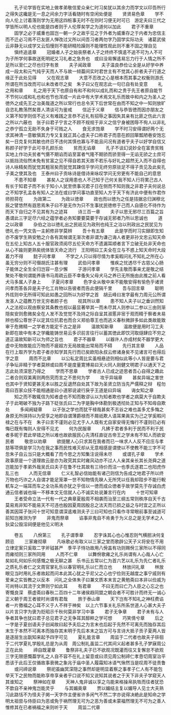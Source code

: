 <!-- { "loadSidebar": true } -->
　　孔子论学皆在实地上做孝弟敬信爱众亲仁时习矣犹以其余力而学文以印吾所行之得失这纔是无一息之间余力字活看随时有空闲处便是
　　贤贤易色章
　　学不向人伦上讨着落则学为无用这四桩事无时不在则时习便无时可已　游定夫曰三代之学皆所以明人伦也能是四者则于人伦厚矣学之为道何以加此
　　君子不重章
　　固学之必于威重也固岂一朝一夕之故乎见之于外者为威重存之于内者为忠信主而不迁必习焉不已友匪人惮改过又所以间吾习者两勿字乃固学实际功夫　诸葛武侯云非静无以成学又云慆慢则不能研精险躁则不能理性观此则不重不固之理自见
　　愼终追逺章
　　冠婚者人子之始丧祭者人子之终终不慎逺不追不可为人不可为子所学何事故送死明祀又习礼者之急务也　或曰没易懈逺易忘力行于人情之所不足所以至仁之尽也归字有景
　　夫子闻政章
　　夫子温良恭俭让全是从好学中养成一段太和元气纯乎天而人不与故一倾葢间实时君世主有不觉其心折者夫子行道之缘正于此处见得
　　父在观志章
　　大意不忍改之心是根本而其事之权衡则游氏所谓在所当改而可以未改者尽之矣　朱子曰父在观志此一句已自有处变意
　　礼之用和章
　　礼之用于天下也原自有和不和何以成礼而和之贵于先王者原自能节不节何以成和礼也和也节也浑成一片此中有大学术焉文礼乐而致中和内之为圣人之徳外之成先王之治美哉道之所以常行也总令天下后世常在由而不知之中一知则放旷自恣礼教荡然矣晋人清谈可为鉴戒
　　信近于义章
　　信与恭皆徳而因亦朋友之义第不知学则信不近义有难践之言恭不近礼有招辱之事因失其亲有比匪之伤此六言之所以六蔽也　张子曰君子宁言之不顾不规规于非义之信宁身被困辱不徇人以非礼之恭宁孤立无助不失身于可贱之人
　　食无求饱章
　　学不时习安得谓好两个无求其神清一意敏愼其力专又复就正其心虚夫子口称君子而意在颜回箪瓢陋巷安饱忘矣一日克复何其敏也终日不违何其慎也寡与不能且问况有道者乎夫子以好学自信又称颜子好学于此可寻孔颜乐处
　　贫而无谄章
　　孔子不谈幻说妙全在富贵贫贱实地上作功夫贫者气慑不期谄而谄至富者气隆不期骄而骄至得一无谄无骄之士庶可以抵挡流俗然未免有贫富之见不得自若其天故不若乐与好礼之超然无入而不自得也诗人咏精矣而犹觉其粗宻矣而犹觉其踈信乎学问无终穷原驻足不得子贡见及此矣孔子美之使其及也　王泰州曰子贡咏诗是借诗来咏叹学问无穷更有不能自己的意思
　　不患不知章
　　甚矣人之误用患也人不己知于己何关我不知人行将累己古人有长于知君子而不长于知小人犹至偾事况君子日在侧而不知则我之非君子夫何说总之不知学孔孟各有知人之法在或曰学问事功直至知人方于天下有济此中便有作君作师担荷在
　　为政第二
　　为政以徳章
　　政也而以徳为之任是拮据总归渊穆北辰之譬悠然有遐思焉朱子曰不是无作为只不生事扰民徳修于己而人自感化不待作为而天下自归之不见其有为之迹耳
　　诗三百一章
　　夫子以思无邪尽三百篇之旨愚谓此三字足尽六经之蕴学者必务知要要莫要于存诚无邪者乃所以思诚也
　　道之以政章
　　杂伯之治以徳礼出之民祇见为政刑也纯王之治以刑政出之民犹见为徳礼也一凭文告一主躬修非学莫辨
　　吾十有五章
　　此是学而时习实録即生知亦不废学生熟安勉之介各有其候谓无渐次者非谓为谦己诲人者更非孙文忠云知天命在五伦上知古人五十服官政须阅尽五伦天命方不遗漏耳顺者言下立破无处非天命也从心不踰则更熟矣统体皆天命之流行　王阳明曰工夫全在立与不惑上知天命时大段着力不得
　　懿子问孝章
　　不学之人只以得尽情为孝奚暇问礼不知礼之所在心虽无穷分则不可僣胡氏注甚有理
　　武伯问孝章
　　惟疾之忧透尽千古慈父心肠子能体之全生全归岂容一息少懈
　　子游问孝章
　　学先主敬而事亲尤是敬之结聚处不敬何谓能养唐书马周疏云臣不幸蚤失父母犬马之养已无所施由此推之前人看犬马多属人子身上
　　子夏问孝章
　　色字全从敬中来不能敬安得有愉色乎诸贤问孝而答各异是夫子化工肖物以告彼者而告此便隔千里
　　吾与回言章
　　聪明外炫则中无所得可知此如愚之回所以为好学之首　胡云峰曰发字最有力周元公所谓发圣人之蕴教万世无穷者颜子也
　　视其所以章
　　患不知人夫子以之垂训然知人之法视以观由察安其条教也视以最显著举其一而未尽其人则参以二参以三由则渐隠矣安则愈微矣全在人发不及觉觉不及持之际自呈其淑慝非宻于观而精于察者未易辨也桓公尊世子以定其位抗君也而合义郑伯尊王也而逃义春秋微辞多如此类故能致审于危微精一之学者方能定千古之是非
　　温故知新章
　　温故便是用时习工夫新即在故中有本之学纔能铸世易云多识前言往行以蓄其徳此即饮河取燧肆应不穷之道正温故知新可以为师之旨也
　　君子不器章
　　以器许人亦成材矣不器学更大虚中无物故能应万物而不疲超方无局故能出常局而不碍
　　先行其言章
　　人品在行上取齐学为君子者亦知学其先行而已矣欧阳永叔云修诸身矣不见诸言可也得后字之意
　　周而不比章
　　以公私定周比实虽相悬迹则相似此等小人皆是要与君子争坛非精于学者莫辨或曰周不是度量寛博易曰天火同人刚健文明君子以通天下之志此处须深思乃得之
　　学而不思章
　　学者古人已成之迹思者吾心自得之趣此二者合则双美离则两伤究而言之不思何为学
　　攻乎异端章
　　甚矣异端之害世也其中于贤知更甚无本以胜之反退然自处其下故为圣贤立防当先严儒释之辩　程勿斋曰百家众技不能相通是曰小道邪说诐行戾乎王道是曰异端
　　诲女知之章
　　知之而不敢辄信为知者虚也不知而敢谬认以为知者欺也学者之病莫大于自欺夫子于此喝破不独为子路下砭张氏曰二为字是胸中体勘到极透彻处正知与不知毋自欺处
　　多闻阙疑章
　　以子张之学也而犹干禄哉甚矣不志谷之难也盖多尤多悔之身原无所挟持以为受享之地即自谓薄爵禄而不屑祇欺人语耳果眞实为己之学奚暇问禄之在与不在　朱子曰言不谨则必见尤于人人既有尤自家安得无悔行不谨则已必有悔已既有悔则人安得不见尤
　　何为民服章
　　凡拂于君者多利于民而不利于民者多昵于君此举错之所以难也故欲服民心先清枉直従古帝王之学未有不知人而欲安民者
　　敬忠以劝章
　　欲提醒人心只求其在我者而已一味求人人反不应庄与孝慈等项俱是学习为在我之事而民性难灭却从无意相感是谓使以不使教不能三字不可忽朱子自云当只是大概看了而今思之方知集注说得未尽
　　或谓孔子章
　　学术政事原是一个道理故云是亦为政究其实时雍风动亦不过人人亲其亲长其长尧舜之道岂能加于孝弟外哉吴氏曰夫子在鲁不仕其故有三待价而沽一也季氏逐君二也阳虎作乱三也
　　人而无信章
　　仁义礼智必信始能有诸己则信为告成之地君子所以终万物也巧诈之人自谓才能足笼罩一世不知物情先聧人无所凭以任我却跬步不能行輗軏车之一端耳而车之全功系焉亦犹之乎信以一徳而成众徳者乎故学莫先于存诚白虎通云信者诚也端一不移本文无信就人心不诚实处说兼言行在内
　　十世可知章
　　王者受命立法一代有一代之典章夏殷周不相袭而治至三纲五常则秩序自天千古莫易焉非知不能易天不可违也殷因夏周因殷总之法天而已损之益之与时宜之正所以善其因耳子张问十世可知意谓深逺难测夫子三曰可知也只看作寻常眼前事至诚道可前知岂推测为学
　　非鬼而祭章
　　谄事非鬼自不肯勇于为义总之是无学术之人狄梁公毁淫祠便是他见义明决

　　卷五
　　八佾第三
　　孔子谓季章
　　忍字诛其心也心惟忍则气横胆决何复顾忌
　　三家雍彻章
　　凡咏歌必有取义以三家之堂而歌辟公天子义将安在不用立律定案只奚取二字斧钺甚严　季平子恃功故用八佾盖有功则赐佾三家所以不得同而雍彻则三家所同用
　　人而不仁章
　　以舞佾歌雍之礼乐尚谓有人心哉人心亡矣如礼何如乐何感慨之极无聊之甚　乐书云五常以仁为首六艺以礼乐为先仁者礼乐之质礼乐者仁之文周官掌礼乐以春官明礼乐以仁而立也
　　林放问礼章
　　林放眼见当时用礼乐者故起而问本此其心犹之乎尼父之心也宁俭则无越度之事宁戚则有爱亲之实皆教之以反本　问礼之全体朱子曰兼文质本末言之黄勉斋曰本非以俭戚为可尚特以其流于文弊则宁如此耳
　　有君章
　　不曰无而曰亡乃人臣之心忘之也寄慨良深　蔡虚斋曰春秋二百四十二年诸侯趋同盟之朝会者不可胜计而终无一诚心正义朝于周王者彼时尚谓有君哉
　　旅于泰山章
　　天下岂有不知礼之神枉费谄者一片徼福之心耳不义于人不祥于神矣　以上六节事关礼乐所系世道人心甚大夫子以片言只字为褒为贬昭示千秋何莫非学习中事
　　君子无争章
　　君子未有与人争者其争也犹曰君子总见君子之无争耳其醇粹之学可想
　　巧笑倩兮章
　　后之一字是子夏创语夫子创闻故曰起予夫后之为言末也后起于先然不可离先而独存其后末生于本然不可离本而独存其末明于先后本末之旨方可与言诗大抵子贡子夏两人皆是逐层生出翫知来起予四字可见
　　夏礼能言章
　　周监于二代者也故夫子徘徊于二代学夏礼学殷礼总是为从周　周公制礼虽监二代其间义起者甚多孔子梦寐周公正在此处
　　禘自既灌章
　　鲁祭非礼夫子已不欲观况既灌而往又复懈怠不欲观三字无限感慨葢学礼之人自不容不在礼上留意或曰须见周公制禘仁孝恳切周室治平悉该于此后王仅循故事衰微之象兆于庙中圣人履霜知冰语气愀然当是叹周不徒责鲁
　　或问禘说章
　　祭祀虽幽冥深隠之事然却是明显着察之事孝子仁人有不能包举天下之民物而能称享帝享亲者乎口说不知又说知其说者之于天下非夫子学窥天人其谁知之
　　祭神如在章
　　天神人鬼非诚以享之乌能来格操帛执牲而往者犹恐不歆自不亲神鬼岂能灵乎
　　与其媚奥章
　　贾以媚结主复以媚导人见士大夫熟习此路恬不为怪夫子掲一天字作主便省许多闲气不然二字亦说得决絶此是知命之学　明太祖尝与侍臣曰为恶或免于祸然理无可为之恶为善或未蒙福然理无不可为之善人惟修其在已者祸福之来则听于天
　　周监二代章
